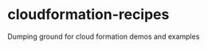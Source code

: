 cloudformation-recipes
======================

Dumping ground for cloud formation demos and examples
